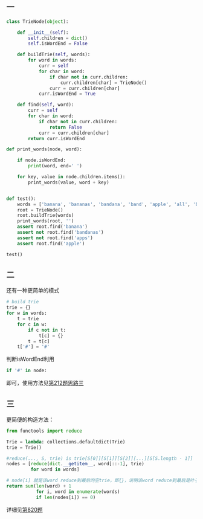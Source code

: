 ## 一

```python
class TrieNode(object):

    def __init__(self):
        self.children = dict()
        self.isWordEnd = False

    def buildTrie(self, words):
        for word in words:
            curr = self
            for char in word:
                if char not in curr.children:
                    curr.children[char] = TrieNode()
                curr = curr.children[char]
            curr.isWordEnd = True

    def find(self, word):
        curr = self
        for char in word:
            if char not in curr.children:
                return False
            curr = curr.children[char]
        return curr.isWordEnd

def print_words(node, word):

    if node.isWordEnd:
        print(word, end=' ')

    for key, value in node.children.items():
        print_words(value, word + key)


def test():
    words = ['banana', 'bananas', 'bandana', 'band', 'apple', 'all', 'beast']
    root = TrieNode()
    root.buildTrie(words)
    print_words(root, '')
    assert root.find('banana')
    assert not root.find('bandanas')
    assert not root.find('apps')
    assert root.find('apple')

test()
```

## 二

还有一种更简单的模式

```python
# build trie 
trie = {}
for w in words:
    t = trie
    for c in w:
        if c not in t:
            t[c] = {}
        t = t[c]
    t['#'] = '#'
```

判断isWordEnd利用
```python
if '#' in node:
```
即可，使用方法见[第212题思路三](https://github.com/apachecn/awesome-algorithm/blob/master/docs/Leetcode_Solutions/Python/212._Word_Search_II.md)


## 三

更简便的构造方法：

```python
from functools import reduce

Trie = lambda: collections.defaultdict(Trie)
trie = Trie()

#reduce(..., S, trie) is trie[S[0]][S[1]][S[2]][...][S[S.length - 1]]        
nodes = [reduce(dict.__getitem__, word[::-1], trie)
         for word in words]

# node[i] 就是该word reduce到最后的空trie，即{}，说明该word reduce到最后是叶子节点
return sum(len(word) + 1
           for i, word in enumerate(words)
           if len(nodes[i]) == 0)

```

详细见[第820题](https://github.com/apachecn/awesome-algorithm/blob/master/docs/Leetcode_Solutions/Python/820._Short_Encoding_of_Words.md)



















